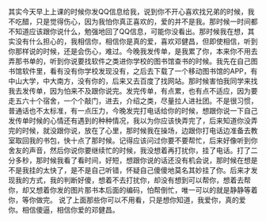 其实今天早上上课的时候你发QQ信息给我，说到你不开心喜欢找兄弟的时候，我不吃醋，只是觉得伤心，因为我怕你真正喜欢的，爱的并不是我。那时候一时间都不知道应该跟你说什么，勉强地回了QQ信息，可能你没看出。那时候我在想，其实没有什么担心的，我相信你，相信你是真的爱，喜欢邓健昌，但即使相信，听到你那样说的时候，还是会伤心，难过。今晚我发传单，是我累了你，本来你不用去弄那书单的，听到你说要找软件之类进你学校的图书馆查书的时候。我先在自己图书馆软件里，看有没有你学校发现没有，之后去下载了一个移动图书馆的APP，有中山大学，中大南方，没有你的，后来又去百度了找网站。那时候害怕我同学来找我去发传单，因为怕来不及跟你说完。发完传单，有点累，也有点不适应，因为要走五六十个宿舍，一个个敲门，进去，介绍之类，尽量拉人进社团。不是很习惯，普通话也不太标准，有一点压力，今晚发完打电话给你的时候，想跟你说一下自己发传单时候的心情还有遇到的种种情况，我以为你应该快弄完了，后来知道你没弄完的时候，就没跟你说，放在了心里，那时候我在操场，边跟你打电话边准备去教室取回我的书包，快十点了那时候。记得应该问过你要不要帮忙，后来好像听到你舍友的声音，然后你说你要继续忙的时候，我没想着再打扰你，挂了电话。打了二分多秒，那时候我看了看时间，好短，想跟你说的话还没有机会说，那时候在想是不是我挂的太快了，是不是自己听错，怀疑自己傻傻地莫名其妙挂了你。后来才发现我的方式，我的判断好傻，想着不去打扰你，却没有想到可以帮你，想着去帮你，却又想着你发的图片那书本后面的编码，怕帮倒忙，唯一可以的就是静静等着你，等你做完。
说了上面那些你可以不用看，只是想你知道，我爱你，真的爱你。相信傻逼，相信你爱的邓健昌。